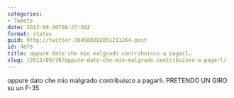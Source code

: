 ```yaml
---
categories:
- Tweets
date: 2013-09-30T08:27:39Z
format: status
guid: http://twitter-384580282051211264-post
id: 4675
title: oppure dato che mio malgrado contribuisco a pagarl…
slug: /2013/09/30/oppure-dato-che-mio-malgrado-contribuisco-a-pagarl/
---
```


oppure dato che mio malgrado contribuisco a pagarli. PRETENDO UN GIRO su un F-35